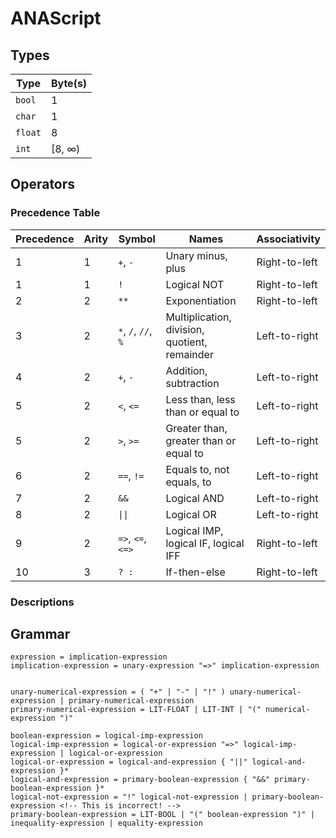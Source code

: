 # ANAScript

## Types

| Type    | Byte(s) |
| ------- | ------- |
| `bool`  | 1       |
| `char`  | 1       | <!-- Support unicode later -->
| `float` | 8       |
| `int`   | [8, ∞)  |

## Operators

### Precedence Table

| Precedence | Arity | Symbol              | Names                                         | Associativity | 
| ---------- | ----- | ------------------- | --------------------------------------------- | ------------- |
| 1          | 1     | `+`, `-`            | Unary minus, plus                             | Right-to-left |
| 1          | 1     | `!`                 | Logical NOT                                   | Right-to-left |
| 2          | 2     | `**`                | Exponentiation                                | Right-to-left |
| 3          | 2     | `*`, `/`, `//`, `%` | Multiplication, division, quotient, remainder | Left-to-right |
| 4          | 2     | `+`, `-`            | Addition, subtraction                         | Left-to-right |
| 5          | 2     | `<`, `<=`           | Less than, less than or equal to              | Left-to-right |
| 5          | 2     | `>`, `>=`           | Greater than, greater than or equal to        | Left-to-right |
| 6          | 2     | `==`, `!=`          | Equals to, not equals, to                     | Left-to-right |
| 7          | 2     | `&&`                | Logical AND                                   | Left-to-right |
| 8          | 2     | `\|\|`              | Logical OR                                    | Left-to-right |
| 9          | 2     | `=>`, `<=`, `<=>`   | Logical IMP, logical IF, logical IFF          | Right-to-left |
| 10         | 3     | `? :`               | If-then-else                                  | Right-to-left |

### Descriptions

<!-- - `-`, `+`: Operate on numerical types, return numerical types
- `**`: Operates on numerical types, returns numerical type
- `*`, `/`, `//`, `%`: Operate on numerical types
- `+`, `-`: Operate on numerical types
 -->

## Grammar

<!-- Should I express type constraints as syntactical ones? -->

```
expression = implication-expression
implication-expression = unary-expression "=>" implication-expression


unary-numerical-expression = ( "+" | "-" | "!" ) unary-numerical-expression | primary-numerical-expression
primary-numerical-expression = LIT-FLOAT | LIT-INT | "(" numerical-expression ")"

boolean-expression = logical-imp-expression
logical-imp-expression = logical-or-expression "=>" logical-imp-expression | logical-or-expression
logical-or-expression = logical-and-expression { "||" logical-and-expression }*
logical-and-expression = primary-boolean-expression { "&&" primary-boolean-expression }*
logical-not-expression = "!" logical-not-expression | primary-boolean-expression <!-- This is incorrect! -->
primary-boolean-expression = LIT-BOOL | "(" boolean-expression ")" | inequality-expression | equality-expression
```
